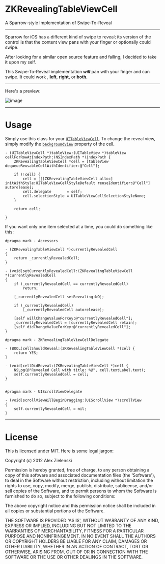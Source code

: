 ZKRevealingTableViewCell
========================

A Sparrow-style Implementation of Swipe-To-Reveal

---

Sparrow for iOS has a different kind of swipe to reveal; its version of the control is that the content view pans with your finger or optionally could swipe.

After looking for a similar open source feature and failing, I decided to take it upon my self.

This Swipe-To-Reveal implementation ***will*** pan with your finger and can swipe. It could work , **left**, **right**, or **both**.

---

Here's a preview:

![image](https://github.com/alexzielenski/ZKRevealingTableViewCell/blob/master/Preview.png?raw=true)

---

Usage
===

Simply use this class for your [`UITableViewCell`](http://developer.apple.com/library/ios/#documentation/uikit/reference/UITableViewCell_Class/Reference/Reference.html). To change the reveal view, simply modify the [`backgroundView`](http://developer.apple.com/library/ios/documentation/uikit/reference/UITableViewCell_Class/Reference/Reference.html#//apple_ref/occ/instp/UITableViewCell/backgroundView) property of the cell.

```objc
- (UITableViewCell *)tableView:(UITableView *)tableView cellForRowAtIndexPath:(NSIndexPath *)indexPath {
	ZKRevealingTableViewCell *cell = [tableView dequeueReusableCellWithIdentifier:@"Cell"];
	
	if (!cell) {
		cell = [[[ZKRevealingTableViewCell alloc] initWithStyle:UITableViewCellStyleDefault reuseIdentifier:@"Cell"] autorelease];
		cell.delegate       = self;
		cell.selectionStyle = UITableViewCellSelectionStyleNone;
	}
	
	return cell;
	
}
```

If you want only one item selected at a time, you could do something like this:

```objc
#pragma mark - Accessors

- (ZKRevealingTableViewCell *)currentlyRevealedCell
{
	return _currentlyRevealedCell;
}

- (void)setCurrentlyRevealedCell:(ZKRevealingTableViewCell *)currentlyRevealedCell
{
	if (_currentlyRevealedCell == currentlyRevealedCell)
		return;
	
	[_currentlyRevealedCell setRevealing:NO];
	
	if (_currentlyRevealedCell)
		[_currentlyRevealedCell autorelease];
	
	[self willChangeValueForKey:@"currentlyRevealedCell"];
	_currentlyRevealedCell = [currentlyRevealedCell retain];
	[self didChangeValueForKey:@"currentlyRevealedCell"];
}

#pragma mark - ZKRevealingTableViewCellDelegate

- (BOOL)cellShouldReveal:(ZKRevealingTableViewCell *)cell {
	return YES;
}

- (void)cellDidReveal:(ZKRevealingTableViewCell *)cell {
	NSLog(@"Revealed Cell with title: %@", cell.textLabel.text);
	self.currentlyRevealedCell = cell;
}


#pragma mark - UIScrollViewDelegate

- (void)scrollViewWillBeginDragging:(UIScrollView *)scrollView
{
	self.currentlyRevealedCell = nil;
}
```

---

License
===
This is licensed under MIT. Here is some legal jargon:

Copyright (c) 2012 Alex Zielenski

Permission is hereby granted, free of charge, to any person obtaining a copy of this software and associated documentation files (the 'Software'), to deal in the Software without restriction, including without limitation the rights to use, copy, modify, merge, publish, distribute, sublicense, and/or sell copies of the Software, and to permit persons to whom the Software is furnished to do so, subject to the following conditions:

The above copyright notice and this permission notice shall be included in all copies or substantial portions of the Software.

THE SOFTWARE IS PROVIDED 'AS IS', WITHOUT WARRANTY OF ANY KIND, EXPRESS OR IMPLIED, INCLUDING BUT NOT LIMITED TO THE WARRANTIES OF MERCHANTABILITY, FITNESS FOR A PARTICULAR PURPOSE AND NONINFRINGEMENT. IN NO EVENT SHALL THE AUTHORS OR COPYRIGHT HOLDERS BE LIABLE FOR ANY CLAIM, DAMAGES OR OTHER LIABILITY, WHETHER IN AN ACTION OF CONTRACT, TORT OR OTHERWISE, ARISING FROM, OUT OF OR IN CONNECTION WITH THE SOFTWARE OR THE USE OR OTHER DEALINGS IN THE SOFTWARE.
